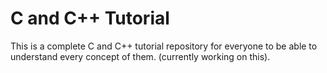 # C and C++ Tutorial
This is a complete C and C++ tutorial repository for everyone to be able to understand every concept of them. (currently working on this).
